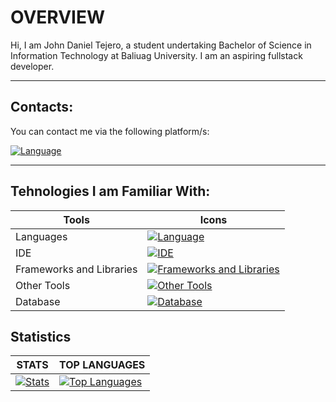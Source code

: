 # OVERVIEW
Hi, I am John Daniel Tejero, a student undertaking Bachelor of Science in Information Technology at Baliuag University. 
I am an aspiring fullstack developer.

<hr>

## Contacts:
You can contact me via the following platform/s: 

[![Language](https://skillicons.dev/icons?i=gmail&theme=dark)]([https://skillicons.dev](johndanieltejero23@gmail.com)) 
<hr>    

## Tehnologies I am Familiar With:

| Tools | Icons |
|----------|----------|
| Languages | [![Language](https://skillicons.dev/icons?i=html,css,java,kotlin,nodejs,js,ts,php,dart,cs,swift,py,md&theme=dark)]([https://skillicons.dev](https://github.com/ImpostorJD/JohnDanielTejero))  |
| IDE   |  [![IDE](https://skillicons.dev/icons?i=androidstudio,vscode,visualstudio&theme=dark)]([https://skillicons.dev](https://github.com/ImpostorJD/JohnDanielTejero)) |
| Frameworks and Libraries | [![Frameworks and Libraries](https://skillicons.dev/icons?i=angular,bootstrap,dotnet,express,flutter,laravel,nestjs,react,spring,tailwind&theme=dark)]([https://skillicons.dev](https://github.com/ImpostorJD/JohnDanielTejero)) |
| Other Tools | [![Other Tools](https://skillicons.dev/icons?i=aws,anaconda,figma,github,git,docker,npm,gradle,maven,postman,vercel,vite&theme=dark)]([https://skillicons.dev](https://github.com/ImpostorJD/JohnDanielTejero))   |
| Database | [![Database](https://skillicons.dev/icons?i=firebase,mysql,postgres,sqlite,mongodb&theme=dark)]([https://skillicons.dev](https://github.com/ImpostorJD/JohnDanielTejero))   |

## Statistics
| **STATS** | **TOP LANGUAGES**  |
|-----|--------------|
|[![Stats](https://github-readme-stats.vercel.app/api?username=ImpostorJD&theme=nord)](https://github.com/ImpostorJD/JohnDanielTejero)|[![Top Languages](https://github-readme-stats.vercel.app/api/top-langs/?username=ImpostorJD&layout=compact&langs_count=5&theme=radical)](https://github.com/ImpostorJD/JohnDanielTejero)|


